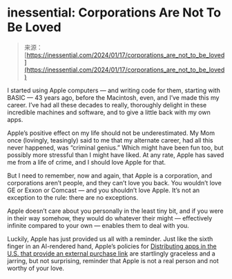 <!--yml
category: 未分类
date: 2024-05-27 14:54:06
-->

# inessential: Corporations Are Not To Be Loved

> 来源：[https://inessential.com/2024/01/17/corporations_are_not_to_be_loved](https://inessential.com/2024/01/17/corporations_are_not_to_be_loved)

I started using Apple computers — and writing code for them, starting with BASIC — 43 years ago, before the Macintosh, even, and I’ve made this my career. I’ve had all these decades to really, thoroughly delight in these incredible machines and software, and to give a little back with my own apps.

Apple’s positive effect on my life should not be underestimated. My Mom once (lovingly, teasingly) said to me that my alternate career, had all this never happened, was “criminal genius.” Which might have been fun too, but possibly more stressful than I might have liked. At any rate, Apple has saved me from a life of crime, and I should love Apple for that.

But I need to remember, now and again, that Apple is a corporation, and corporations aren’t people, and they can’t love you back. You wouldn’t love GE or Exxon or Comcast — and you shouldn’t love Apple. It’s not an exception to the rule: there are no exceptions.

Apple doesn’t care about you personally in the least tiny bit, and if you were in their way somehow, they would do whatever their might — effectively infinite compared to your own — enables them to deal with you.

Luckily, Apple has just provided us all with a reminder. Just like the sixth finger in an AI-rendered hand, Apple’s policies for [Distributing apps in the U.S. that provide an external purchase link](https://developer.apple.com/support/storekit-external-entitlement-us/) are startlingly graceless and a jarring, but not surprising, reminder that Apple is not a real person and not worthy of your love.